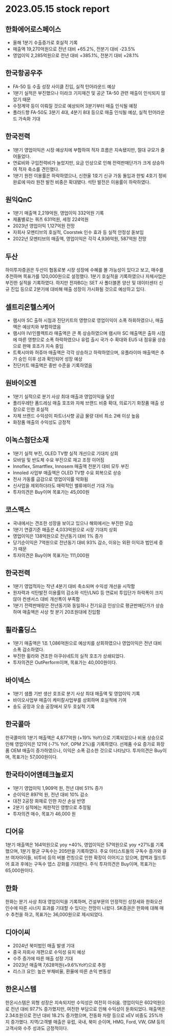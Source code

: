 # 2023.05.15 stock report
## 한화에어로스페이스
- 올해 1분기 수출증가로 호실적 기록
- 매출액 19,270억원으로 전년 대비 +65.2%, 전분기 대비 -23.5%
- 영업이익 2,285억원으로 전년 대비 +385.1%, 전분기 대비 +28.1%
## 한국항공우주
- FA-50 등 수출 성장 사이클 진입, 실적 턴어라운드 예상
- 1분기 실적은 부진했으나 이라크 기지재건 및 공군 TA-50 관련 매출이 인식되지 않았기 때문
- 수정계약 등이 이뤄질 것으로 예상되어 3분기부터 매출 인식될 예정
- 폴라드향 FA-50도 3분기 4대, 4분기 8대 등으로 매출 인식될 예상, 실적 턴어라운드 가속화 기대
## 한국전력
- 1분기 영업이익은 시장 예상치에 부합하여 적자 흐름은 지속됐지만, 절대 규모가 줄어들었다. 
- 연료비와 구입전력비가 늘었지만, 요금 인상으로 인해 전력판매단가가 크게 상승하여 적자 축소를 견인했다. 
- 1분기 원전 이용률은 하락하였으나, 신한울 1호기 신규 가동 돌입과 한빛 4호기 정비 완료에 따라 원전 발전 비중은 확대됐다. 석탄 발전은 이용률이 하락하였다.
## 원익QnC
- 1분기 매출액 2,219억원, 영업이익 332억원 기록
- 제품별로는 쿼츠 631억원, 세정 224억원
- 2023년 영업이익 1,127억원 전망
- 자회사 모멘티브의 호실적, Coorstek 인수 효과 등 실적 안정성 돋보임
- 2022년 모멘티브의 매출액, 영업이익은 각각 4,936억원, 587억원 전망
## 두산
하이투자증권은 두산이 협동로봇 시장 성장에 수혜를 볼 가능성이 있다고 보고, 매수를 추천하며 목표가를 120,000원으로 설정했다. 1분기 호실적을 기록하였으나 자체사업은 부진한 실적을 기록하였다. 하지만 전자BG는 SET 사 폴더블폰 양산 및 데이터센터 신규 진입 등으로 2분기에 대비해 매출 성장이 가시화될 것으로 예상하고 있다.
## 셀트리온헬스케어
- 램시마 SC 출하 시점과 진단키트의 영향으로 영업이익이 소폭 하회하였으나, 매출액은 예상치와 부합하였음
- 램시마 IV/인플렉트라 매출액은 큰 폭 상승하였으며 램시마 SC 매출액은 출하 시점에 따른 영향으로 소폭 하락하였으나 유럽 출시 국가 수 확대와 EU5 내 점유율 상승으로 판매 호조가 지속 중임
- 트룩시마와 허쥬마 매출액은 각각 상승하고 하락하였으며, 유플라이마 매출액은 추가 승인 이후 성과 확인되어 성장 예상
- 진단키트 매출액은 중반 수준을 기록하였음
## 원바이오젠
- 1분기 실적으로 분기 사상 최대 매출과 영업이익을 달성
- 폴리우레탄 폼드레싱 매출 호조와 자체 브랜드 비중 확대, 의료기기 화장품 매출 성장으로 인한 호실적
- 자체 브랜드 수익성이 파트너사향 공급 물량 대비 최소 2배 이상 높음
- 화장품 매출의 수익성도 긍정적
## 이녹스첨단소재
- 1분기 실적 부진, OLED TV향 실적 개선으로 기대치 상회
- 모바일 및 반도체 수요 부진으로 재고 조정 이어짐
- Innoflex, Smartflex, Innosem 매출액 전분기 대비 모두 부진
- Innoled 사업부 매출액은 OLED TV향 수요 회복으로 상승
- 전사 가동률 급감으로 영업이익률 악화됨
- 신사업을 제외하더라도 매력적인 밸류에이션 기대 가능
- 투자의견은 Buy이며 목표가는 45,000원
## 코스맥스
- 국내에서는 견조한 성장을 보이고 있으나 해외에서는 부진한 모습
- 1분기 연결기준 매출은 4,033억원으로 시장 기대치 상회
- 영업이익은 138억원으로 전년동기 대비 1% 증가
- 당기순이익은 7억원으로 전년동기 대비 93% 감소, 이유는 외환 이익과 법인세 증가 때문
- 투자의견은 Buy이며 목표가는 111,000원
## 한국전력
- 1분기 영업적자는 작년 4분기 대비 축소되며 수익성 개선을 시작함
- 원자력과 석탄발전 이용률의 감소와 석탄/LNG 등 연료비 투입단가 하락폭이 크지 않아 컨센서스 대비 개선폭이 부족함
- 1분기 전력판매량은 전년동기와 동일하나 전기요금 인상으로 평균판매단가가 상승하며 매출액은 사상 첫 분기 20조원대에 진입함
## 휠라홀딩스
- 1분기 매출액은 1조 1,086억원으로 예상치를 상회하였으나 영업이익은 전년 대비 소폭 감소하였다.
- 부진한 휠라와 견조한 아쿠쉬네트의 실적 호조가 상쇄되었다. 
- 투자의견은 OutPerform이며, 목표가는 40,000원이다.
## 바이넥스
- 1분기 샘플 기반 생산 호조로 분기 사상 최대 매출액 및 영업이익 기록
- 바이오사업부 매출이 케미칼사업부를 상회하며 호실적에 기여
- 송도 공장과 오송 공장에서 모두 호실적 기록
## 한국콜마
한국콜마의 1분기 매출액은 4,877억원 (+19% YoY)으로 기록되었으나 비용 상승으로 인해 영업이익은 121억 (-7% YoY, OPM 2%)를 기록하였다. 선제품 수요 증가로 화장품 OEM 매출이 증가하였으나, 이익은 소폭 감소한 것으로 나타났다. 투자의견은 Buy이며, 목표가는 57,000원이다.
## 한국타이어앤테크놀로지
- 1분기 영업이익 1,909억 원, 전년 대비 51% 증가
- 순이익은 897억 원, 전년 대비 10% 감소
- 대전 2공장 화재로 인한 자산 손실 반영
- 2분기 실적에는 제한적인 영향으로 추정됨
- 투자의견 매수, 목표가 46,000 원
## 디어유
1분기 매출액은 164억원으로 yoy +40%, 영업이익은 57억원으로 yoy +27%를 기록했으며, 1분기 평균 구독수는 205만을 기록하였다. 주요 아티스트들의 구독수 증가와 큐브 여자아이들, 비투비 등의 버블 런칭으로 인한 확장이 이어지고 있으며, 컴백과 월드투어 효과 후에는 구독수 뎁스 강화를 기대한다. 주식 투자의견은 Buy이며, 목표가는 65,000원이다.
## 한화
한화는 분기 사상 최대 영업이익을 기록하며, 건설부문의 안정적인 성장세와 한화오션 인수에 따른 시너지 효과를 기대할 수 있다는 전망이 나왔다. SK증권은 한화에 대해 매수 추천을 하고, 목표가는 36,000원으로 제시되었다.
## 디아이씨
- 2024년 북미법인 매출 발생 기대
- 중국 자회사 개편으로 수익성 유지 예상
- 수주 증가에 따른 매출 성장 기대
- 2023년 매출액 7,628억원(+9.6%YoY)으로 추정
- 리스크 요인: 높은 부채비율, 환율에 따른 손익 변동성
## 한온시스템
한온시스템은 외형 성장은 지속되지만 수익성은 여전히 아쉬움. 영업이익은 602억원으로 전년 대비 97.7% 증가했지만, 여전한 부담으로 인해 수익성이 둔화되었다. 매출액은 2.34조원으로 전년 대비 18.2% 증가했으며, 전동화 차량 등으로 xEV 비중도 25%까지 증가했다. 지역/고객별 매출은 유럽, 국내, 북미 순이며, HMG, Ford, VW, GM 등의 고객사와 수주 성과도 긍정적이다.